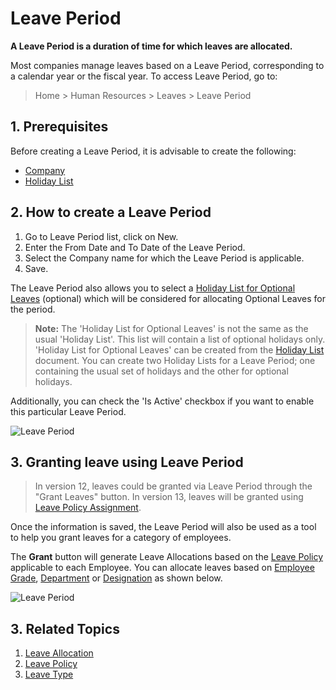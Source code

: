 # Leave Period

**A Leave Period is a duration of time for which leaves are allocated.**

Most companies manage leaves based on a Leave Period, corresponding to a calendar year or the fiscal year. To access Leave Period, go to:

> Home > Human Resources > Leaves > Leave Period

## 1. Prerequisites

Before creating a Leave Period, it is advisable to create the following:

* [Company](/docs/v13/user/manual/en/setting-up/company-setup)
* [Holiday List](/docs/v13/user/manual/en/human-resources/holiday-list)

## 2. How to create a Leave Period

1. Go to Leave Period list, click on New.
1. Enter the From Date and To Date of the Leave Period.
1. Select the Company name for which the Leave Period is applicable.
1. Save.

The Leave Period also allows you to select a [Holiday List for Optional Leaves](/docs/v13/user/manual/en/human-resources/holiday-list) (optional) which will be considered for allocating Optional Leaves for the period.

> **Note:** The 'Holiday List for Optional Leaves' is not the same as the usual 'Holiday List'. This list will contain a list of optional holidays only. 'Holiday List for Optional Leaves' can be created from the [Holiday List](/docs/v13/user/manual/en/human-resources/holiday-list) document. You can create two Holiday Lists for a Leave Period; one containing the usual set of holidays and the other for optional holidays.

Additionally, you can check the 'Is Active' checkbox if you want to enable this particular Leave Period.


<img class="screenshot" alt="Leave Period"
	src="{{docs_base_url}}/v13/assets/img/human-resources/leave-period.png">

## 3. Granting leave using Leave Period

> In version 12, leaves could be granted via Leave Period through the "Grant Leaves" button. In version 13, leaves will be granted using [Leave Policy Assignment](/docs/v13/user/manual/en/human-resources/leave-policy-assignment).

Once the information is saved, the Leave Period will also be used as a tool to help you grant leaves for a category of employees.

The **Grant** button will generate Leave Allocations based on the [Leave Policy](/docs/v13/user/manual/en/human-resources/leave-policy) applicable to each Employee. You can allocate leaves based on [Employee Grade](/docs/v13/user/manual/en/human-resources/employee-grade), [Department](/docs/v13/user/manual/en/human-resources/department) or [Designation](/docs/v13/user/manual/en/human-resources/designation) as shown below.


<img class="screenshot" alt="Leave Period"
	src="{{docs_base_url}}/v13/assets/img/human-resources/grant-button.gif">


## 3. Related Topics

1. [Leave Allocation](/docs/v13/user/manual/en/human-resources/leave-allocation)
1. [Leave Policy](/docs/v13/user/manual/en/human-resources/leave-policy)
1. [Leave Type](/docs/v13/user/manual/en/human-resources/leave-type)
